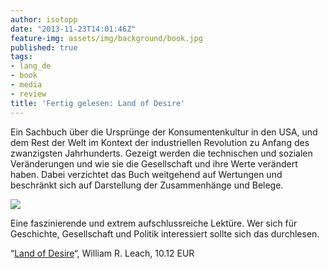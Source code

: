 ```yaml
---
author: isotopp
date: "2013-11-23T14:01:46Z"
feature-img: assets/img/background/book.jpg
published: true
tags:
- lang_de
- book
- media
- review
title: 'Fertig gelesen: Land of Desire'
---
```

Ein Sachbuch über die Ursprünge der Konsumentenkultur in den USA, und dem Rest der Welt im Kontext der industriellen Revolution zu Anfang des zwanzigsten Jahrhunderts. Gezeigt werden die technischen und sozialen Veränderungen und wie sie die Gesellschaft und ihre Werte verändert haben. Dabei verzichtet das Buch weitgehend auf Wertungen und beschränkt sich auf Darstellung der Zusammenhänge und Belege.

[![](/uploads/2013/11/land-of-desire.png)](http://www.amazon.de/gp/aw/d/B004HFRME6)

Eine faszinierende und extrem aufschlussreiche Lektüre. Wer sich für Geschichte, Gesellschaft und Politik interessiert sollte sich das durchlesen.


“[Land of Desire](http://www.amazon.de/gp/aw/d/B004HFRME6)“, William R. Leach, 10.12 EUR
